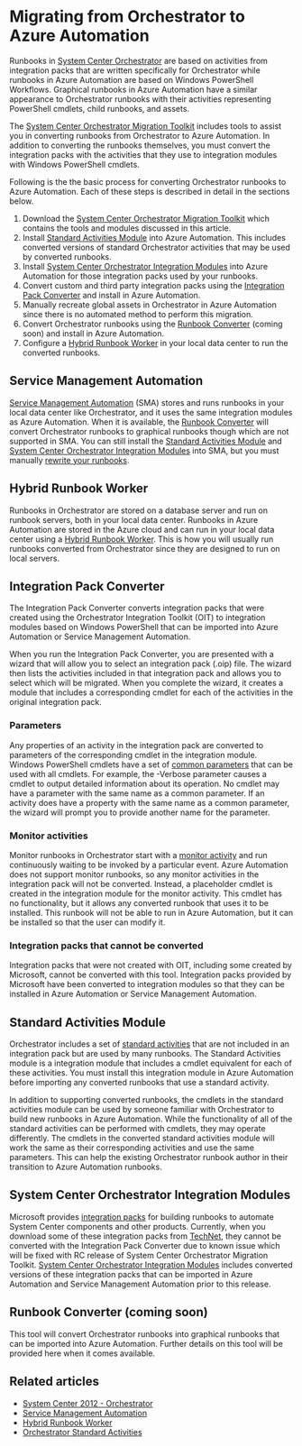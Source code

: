 <properties
   pageTitle="Migrating runbooks and integration packs from Orchestrator"
   description="Describes how to migrate runbooks and integration packs from System Center Orchestrator to Azure Automation."
   services="automation"
   documentationCenter=""
   authors="bwren"
   manager="stevenka"
   editor="tysonn" />
<tags
   ms.service="automation"
   ms.devlang="na"
   ms.topic="get-started-article"
   ms.tgt_pltfrm="na"
   ms.workload="infrastructure-services"
   ms.date="05/22/2015"
   ms.author="bwren" />


# Migrating from Orchestrator to Azure Automation

Runbooks in [System Center Orchestrator](http://technet.microsoft.com/library/hh237242.aspx) are based on activities from integration packs that are written specifically for Orchestrator while runbooks in Azure Automation are based on Windows PowerShell Workflows.  Graphical runbooks in Azure Automation have a similar appearance to Orchestrator runbooks with their activities representing PowerShell cmdlets, child runbooks, and assets.

The [System Center Orchestrator Migration Toolkit](http://www.microsoft.com/download/details.aspx?id=47323&WT.mc_id=rss_alldownloads_all) includes tools to assist you in converting runbooks from Orchestrator to Azure Automation.  In addition to converting the runbooks themselves, you must convert the integration packs with the activities that they use to integration modules with Windows PowerShell cmdlets.  

Following is the the basic process for converting Orchestrator runbooks to Azure Automation.  Each of these steps is described in detail in the sections below.

1.  Download the [System Center Orchestrator Migration Toolkit](http://www.microsoft.com/download/details.aspx?id=47323&WT.mc_id=rss_alldownloads_all) which contains the tools and modules discussed in this article.
2.  Install [Standard Activities Module](#standard-activities-module) into Azure Automation.  This includes converted versions of standard Orchestrator activities that may be used by converted runbooks.
2.  Install [System Center Orchestrator Integration Modules](#system-center-orchestrator-integration-modules) into Azure Automation for those integration packs used by your runbooks.
3.  Convert custom and third party integration packs using the [Integration Pack Converter](#integration-pack-converter) and install in Azure Automation.
4.  Manually recreate global assets in Orchestrator in Azure Automation since there is no automated method to perform this migration.
5.  Convert Orchestrator runbooks using the [Runbook Converter](#runbook-converter-coming-soon) (coming soon) and install in Azure Automation.
6.  Configure a [Hybrid Runbook Worker](#hybrid-runbook-worker) in your local data center to run the converted runbooks.

## Service Management Automation

[Service Management Automation](http://technet.microsoft.com/library/dn469260.aspx) (SMA) stores and runs runbooks in your local data center like Orchestrator, and it uses the same integration modules as Azure Automation.  When it is available, the [Runbook Converter](#runbook-converter-coming-soon) will convert Orchestrator runbooks to graphical runbooks though which are not supported in SMA.  You can still install the [Standard Activities Module](#standard-activities-module) and [System Center Orchestrator Integration Modules](#system-center-orchestrator-integration-modules) into SMA, but you must manually [rewrite your runbooks](http://technet.microsoft.com/library/dn469262.aspx).

## Hybrid Runbook Worker

Runbooks in Orchestrator are stored on a database server and run on runbook servers, both in your local data center.  Runbooks in Azure Automation are stored in the Azure cloud and can run in your local data center using a [Hybrid Runbook Worker](automation-hybrid-runbook-worker.md).  This is how you will usually run runbooks converted from Orchestrator since they are designed to run on local servers.

## Integration Pack Converter

The Integration Pack Converter converts integration packs that were created using the Orchestrator Integration Toolkit (OIT) to integration modules based on Windows PowerShell that can be imported into Azure Automation or Service Management Automation.  

When you run the Integration Pack Converter, you are presented with a wizard that will allow you to select an integration pack (.oip) file.  The wizard then lists the activities included in that integration pack and allows you to select which will be migrated.  When you complete the wizard, it creates a module that includes a corresponding cmdlet for each of the activities in the original integration pack.


### Parameters

Any properties of an activity in the integration pack are converted to parameters of the corresponding cmdlet in the integration module.  Windows PowerShell cmdlets have a set of [common parameters](http://technet.microsoft.com/library/hh847884.aspx) that can be used with all cmdlets.  For example, the -Verbose parameter causes a cmdlet to output detailed information about its operation.  No cmdlet may have a parameter with the same name as a common parameter.  If an activity does have a property with the same name as a common parameter, the wizard will prompt you to provide another name for the parameter.

### Monitor activities

Monitor runbooks in Orchestrator start with a [monitor activity](http://technet.microsoft.com/library/hh403827.aspx) and run continuously waiting to be invoked by a particular event.  Azure Automation does not support monitor runbooks, so any monitor activities in the integration pack will not be converted.  Instead, a placeholder cmdlet is created in the integration module for the monitor activity.  This cmdlet has no functionality, but it allows any converted runbook that uses it to be installed.  This runbook will not be able to run in Azure Automation, but it can be installed so that the user can modify it.

### Integration packs that cannot be converted

Integration packs that were not created with OIT, including some created by Microsoft, cannot be converted with this tool.  Integration packs provided by Microsoft have been converted to integration modules so that they can be installed in Azure Automation or Service Management Automation.


## Standard Activities Module

Orchestrator includes a set of [standard activities](http://technet.microsoft.com/library/hh403832.aspx) that are not included in an integration pack but are used by many runbooks.  The Standard Activities module is a integration module that includes a cmdlet equivalent for each of these activities.  You must install this integration module in Azure Automation before importing any converted runbooks that use a standard activity.

In addition to supporting converted runbooks, the cmdlets in the standard activities module can be used by someone familiar with Orchestrator to build new runbooks in Azure Automation.  While the functionality of all of the standard activities can be performed with cmdlets, they may operate differently.  The cmdlets in the converted standard activities module will work the same as their corresponding activities and use the same parameters.  This can help the existing Orchestrator runbook author in their transition to Azure Automation runbooks.

## System Center Orchestrator Integration Modules
Microsoft provides [integration packs](http://technet.microsoft.com/library/hh295851.aspx) for building runbooks to automate System Center components and other products.  Currently, when you download some of these integration packs from [TechNet](http://www.microsoft.com/download/details.aspx?id=39622), they cannot be converted with the Integration Pack Converter due to known issue which will be fixed with RC release of System Center Orchestrator Migration Toolkit.  [System Center Orchestrator Integration Modules](http://www.microsoft.com/download/details.aspx?id=47324&WT.mc_id=rss_alldownloads_all) includes converted versions of these integration packs that can be imported in Azure Automation and Service Management Automation prior to this release.

## Runbook Converter (coming soon)

This tool will convert Orchestrator runbooks into graphical runbooks that can be imported into Azure Automation.  Further details on this tool will be provided here when it comes available.

## Related articles

- [System Center 2012 - Orchestrator](http://technet.microsoft.com/library/hh237242.aspx)
- [Service Management Automation](https://technet.microsoft.com/library/dn469260.aspx)
- [Hybrid Runbook Worker](automation-hybrid-runbook-worker.md)
- [Orchestrator Standard Activities](http://technet.microsoft.com/library/hh403832.aspx)
 